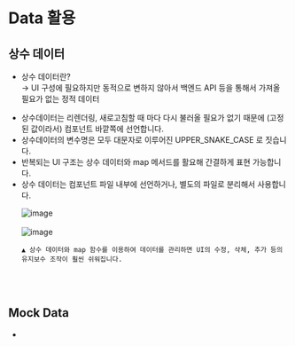# Data 활용

## 상수 데이터

- 상수 데이터란?
  <br> → UI 구성에 필요하지만 동적으로 변하지 않아서 백엔드 API 등을 통해서 가져올 필요가 없는 정적 데이터
  <br> <li> 상수데이터는 리렌더링, 새로고침할 때 마다 다시 불러올 필요가 없기 때문에 (고정된 값이라서) 컴포넌트 바깥쪽에 선언합니다.
  <br> <li> 상수데이터의 변수명은 모두 대문자로 이루어진 UPPER_SNAKE_CASE 로 짓습니다.
  <br> <li> 반복되는 UI 구조는 상수 데이터와 map 메서드를 활요해 간결하게 표현 가능합니다.
  <br> <li/> 상수 데이터는 컴포넌트 파일 내부에 선언하거나, 별도의 파일로 분리해서 사용합니다.
    <br>
  
  
  
  ![image](https://user-images.githubusercontent.com/117936577/209598845-277a0c0b-1382-4a42-9b10-52d7cb552273.png) <br/>
   <br/>
  ![image](https://user-images.githubusercontent.com/117936577/209599163-72a22cbc-2991-4d31-b14c-605f64b8e065.png)<br/>
      
      ▲ 상수 데이터와 map 함수를 이용하여 데이터를 관리하면 UI의 수정, 삭체, 추가 등의 유지보수 조작이 훨씬 쉬워집니다.
   
  <br>
  <br>
## Mock Data
  - 
  
  
  
  
  
  
  
  
  
  
  
  
  
  
  
